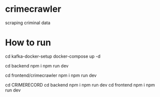 # crimecrawler
scraping criminal data


# How to run
cd kafka-docker-setup
docker-compose up -d



cd backend 
npm i
npm run dev


cd frontend/crimecrawler
npm i
npm run dev


cd CRIMERECORD
cd backend
npm i
npm run dev
cd frontend
npm i
npm run dev
